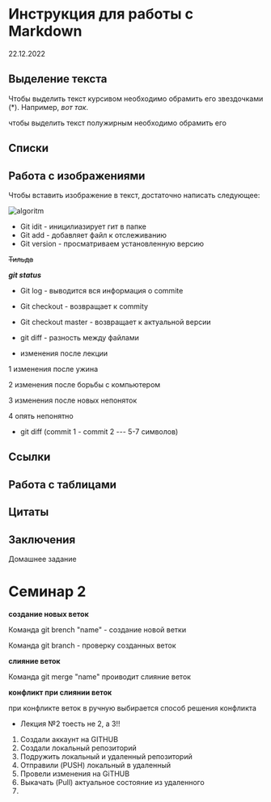   # Инструкция для работы с Markdown
  22.12.2022

  ## Выделение текста

  Чтобы выделить текст курсивом 
  необходимо обрамить его звездочками
  (*). Например, *вот так*.

  чтобы выделить текст полужирным
 необходимо обрамить его 

  ## Списки

 ## Работа с изображениями

 Чтобы вставить изображение в текст, 
 достаточно написать следующее:

![algoritm](18.png)

 * Git idit - иницилиазирует гит в папке
* Git add - добавляет файл к отслеживанию
* Git version - просматриваем установленную версию
 
~~Тильда~~

***git status***
 
* Git log - выводится вся информация о commite
* Git checkout - возвращает к commity
* Git checkout master - возвращает к актуальной версии
* git diff - разность между файлами
 
* изменения после лекции

 1 изменения после ужина
 
 2 изменения после борьбы с компьютером
 
3 изменения после новых непоняток 

4 опять непонятно

* git diff (commit 1 - commit 2 --- 5-7 символов)

 ## Ссылки

 ## Работа с таблицами

 ## Цитаты

 ## Заключения


 Домашнее задание


   # Семинар 2 #

__создание новых веток__

Команда git brench "name" - создание новой ветки

Команда git branch - проверку созданных веток

__слияние веток__

Команда git merge "name" проиводит слияние веток


__конфликт при слиянии веток__

при конфликте веток в ручную выбирается способ решения конфликта


 * Лекция №2
тоесть не 2, а 3!!

1. Cоздали аккаунт на GITHUB
2. Создали локальный репозиторий
3. Подружить локальный и удаленный репозиторий
4. Отправили (PUSH) локальный в удаленный
5. Провели изменения на GiTHUB
6. Выкачать (Pull) актуальное состояние из удаленного
7. 